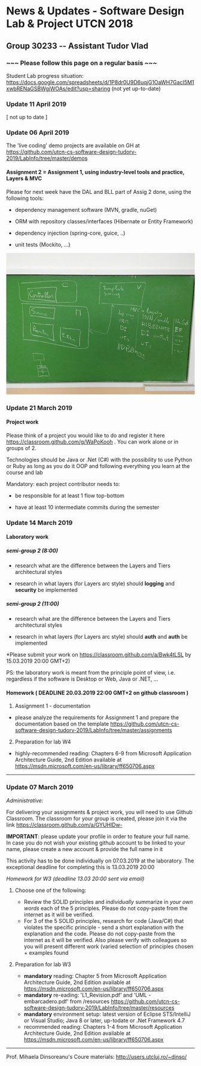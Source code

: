 # News & Updates - Software Design Lab & Project UTCN 2018 #
## Group 30233  -- Assistant Tudor Vlad ##

### ~~~ Please follow this page on a regular basis ~~~ ###

Student Lab progress situation: https://docs.google.com/spreadsheets/d/1P8dr0U9D6uqjG1OaWH7GacI5M1xwbRENaGSBWgjWOAs/edit?usp=sharing (not yet up-to-date)


### Update 11 April 2019 ###



[ not up to date ]

### Update 06 April 2019 ###

The 'live coding' demo projects are available on GH at https://github.com/utcn-cs-software-design-tudorv-2019/LabInfo/tree/master/demos


#### Assignment 2 = Assignment 1, using industry-level tools and practice, Layers & MVC ####

Please for next week have the DAL and BLL part of Assig 2 done, using the following tools:

- dependency management software (MVN, gradle, nuGet)

- ORM with repository classes/interfaces (Hibernate or Entity Framework)

- dependency injection (spring-core, guice, ..)

- unit tests (Mockito, ...)


![Assig 2 blackboard info](https://github.com/utcn-cs-software-design-tudorv-2019/LabInfo/blob/master/img/IMG_2531.JPG)


### Update 21 March 2019 ###

#### Project work ####

Please think of a project you would like to do and register it here https://classroom.github.com/g/WaPoKooh . You can work alone or in groups of 2. 

Technologies should be Java or .Net (C#) with the possibility to use Python or Ruby as long as you do it OOP and following everything you learn at the course and lab

Mandatory: each project contributor needs to:

- be responsible for at least 1 flow top-bottom 

- have at least 10 intermediate commits during the semester




### Update 14 March 2019 ###

#### Laboratory work 

##### semi-group 2 (8:00)

- research what are the difference between the Layers and Tiers architectural styles

- research in what layers (for Layers arc style) should **logging** and **security** be implemented


##### semi-group 2 (11:00)

- research what are the difference between the Layers and Tiers architectural styles

- research in what layers (for Layers arc style) should **auth** and **auth** be implemented


*Please submit your work on https://classroom.github.com/a/Bwk4tLSL by 15.03.2019 20:00 GMT+2)

PS: the laboratory work is meant from the principle point of view, i.e. regardless if the software is Desktop or Web, Java or .NET, ...


#### Homework ( DEADLINE 20.03.2019 22:00 GMT+2 on github classroom )

1. Assignment 1 - documentation
- please analyze the requirements for Assignment 1 and prepare the documentation based on the template https://github.com/utcn-cs-software-design-tudorv-2019/LabInfo/tree/master/assignments

2. Preparation for lab W4
- highly-recommended reading: Chapters 6-9 from Microsoft Application Architecture Guide, 2nd Edition available at https://msdn.microsoft.com/en-us/library/ff650706.aspx

--------------------------------------

### Update 07 March 2019 ###

*Administrative:*

For delivering your assignments & project work, you will need to use Github Classroom. The classroom for your group is created, please join it via the link https://classroom.github.com/a/GYUHlDw-

**IMPORTANT**: please update your profile in order to feature your full name. In case you do not wish your existing github account to be linked to your name, please create a new account & provide the full name in it 

This activity has to be done individually on 07.03.2019 at the laboratory. The exceptional deadline for completing this is 13.03.2019 20:00  


*Homework for W3 (deadline 13.03 20:00 sent via email)*

1. Choose one of the following:
	- Review the SOLID principles and *individually* summarize in *your own words* each of the 5 principles. Please do not copy-paste from the internet as it will be verified.
	- For 3 of the 5 SOLID principles, research for code (Java/C#) that violates the specific principle - send a short explanation with the explanation and the code. Please do not copy-paste from the internet as it will be verified. Also please verify with colleagues so you will present different work (varied selection of principles chosen + examples found
	
2. Preparation for lab W3
	- **mandatory** reading: Chapter 5 from Microsoft Application Architecture Guide, 2nd Edition available at https://msdn.microsoft.com/en-us/library/ff650706.aspx
	- **mandatory** re-eading: 'L1_Revision.pdf' and 'UML - embarcadero.pdf' from /resources https://github.com/utcn-cs-software-design-tudorv-2019/LabInfo/tree/master/resources
	- **mandatory** environment setup: latest version of Eclipse STS/IntelliJ or Visual Studio; Java 8 or later, up-todate or .Net Framework 4.7
	- recommended reading: Chapters 1-4 from Microsoft Application Architecture Guide, 2nd Edition available at https://msdn.microsoft.com/en-us/library/ff650706.aspx
	
	


	
-----------------------------

Prof. Mihaela Dinsoreanu's Coure materials: http://users.utcluj.ro/~dinso/



